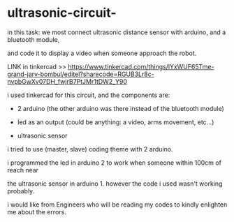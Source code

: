 # ultrasonic-circuit-

in this task: we most connect ultrasonic distance sensor with arduino, and a bluetooth module, 

and code it to display a video when someone approach the robot.

LINK in tinkercad >> https://www.tinkercad.com/things/lYxWUF65Tme-grand-jarv-bombul/editel?sharecode=RGUB3Lr8c-nvpbGwXv07DH_fwjrB7PtJMr1tDW2_Y90

i used tinkercad for this circuit, and the components are: 

- 2 arduino (the other arduino was there instead of the bluetooth module)

- led as an output (could be anything: a video, arms movement, etc...)

- ultrasonic sensor 

i tried to use (master, slave) coding theme with 2 arduino.

i programmed the led in arduino 2 to work when someone within 100cm of reach near 

the ultrasonic sensor in arduino 1. however the code i used wasn't working probably. 

i would like from Engineers who will be reading my codes to kindly enlighten me about the errors. 


